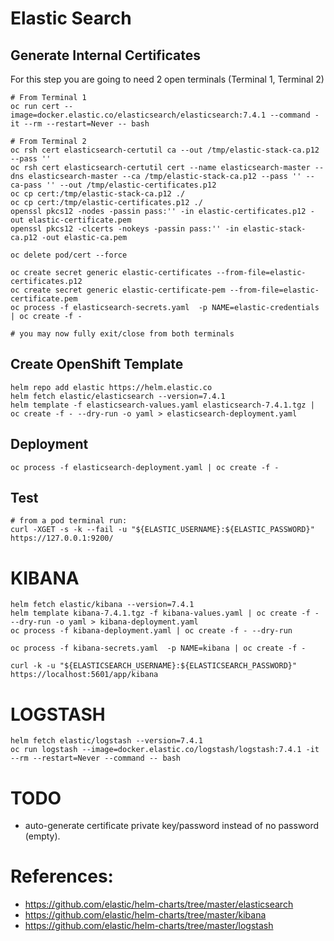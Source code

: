 # Elastic Search
## Generate Internal Certificates
For this step you are going to need 2 open terminals (Terminal 1, Terminal 2)
```
# From Terminal 1
oc run cert --image=docker.elastic.co/elasticsearch/elasticsearch:7.4.1 --command -it --rm --restart=Never -- bash

# From Terminal 2
oc rsh cert elasticsearch-certutil ca --out /tmp/elastic-stack-ca.p12 --pass ''
oc rsh cert elasticsearch-certutil cert --name elasticsearch-master --dns elasticsearch-master --ca /tmp/elastic-stack-ca.p12 --pass '' --ca-pass '' --out /tmp/elastic-certificates.p12
oc cp cert:/tmp/elastic-stack-ca.p12 ./
oc cp cert:/tmp/elastic-certificates.p12 ./
openssl pkcs12 -nodes -passin pass:'' -in elastic-certificates.p12 -out elastic-certificate.pem
openssl pkcs12 -clcerts -nokeys -passin pass:'' -in elastic-stack-ca.p12 -out elastic-ca.pem

oc delete pod/cert --force

oc create secret generic elastic-certificates --from-file=elastic-certificates.p12
oc create secret generic elastic-certificate-pem --from-file=elastic-certificate.pem
oc process -f elasticsearch-secrets.yaml  -p NAME=elastic-credentials | oc create -f -

# you may now fully exit/close from both terminals
```

## Create OpenShift Template
```
helm repo add elastic https://helm.elastic.co
helm fetch elastic/elasticsearch --version=7.4.1
helm template -f elasticsearch-values.yaml elasticsearch-7.4.1.tgz | oc create -f - --dry-run -o yaml > elasticsearch-deployment.yaml
```

## Deployment
```
oc process -f elasticsearch-deployment.yaml | oc create -f -
```

## Test
```
# from a pod terminal run:
curl -XGET -s -k --fail -u "${ELASTIC_USERNAME}:${ELASTIC_PASSWORD}" https://127.0.0.1:9200/

```

# KIBANA
```
helm fetch elastic/kibana --version=7.4.1
helm template kibana-7.4.1.tgz -f kibana-values.yaml | oc create -f - --dry-run -o yaml > kibana-deployment.yaml
oc process -f kibana-deployment.yaml | oc create -f - --dry-run

oc process -f kibana-secrets.yaml  -p NAME=kibana | oc create -f -

curl -k -u "${ELASTICSEARCH_USERNAME}:${ELASTICSEARCH_PASSWORD}" https://localhost:5601/app/kibana
```

# LOGSTASH
```
helm fetch elastic/logstash --version=7.4.1
oc run logstash --image=docker.elastic.co/logstash/logstash:7.4.1 -it --rm --restart=Never --command -- bash
```

# TODO
- auto-generate certificate private key/password instead of no password (empty).

# References:
- https://github.com/elastic/helm-charts/tree/master/elasticsearch
- https://github.com/elastic/helm-charts/tree/master/kibana
- https://github.com/elastic/helm-charts/tree/master/logstash
